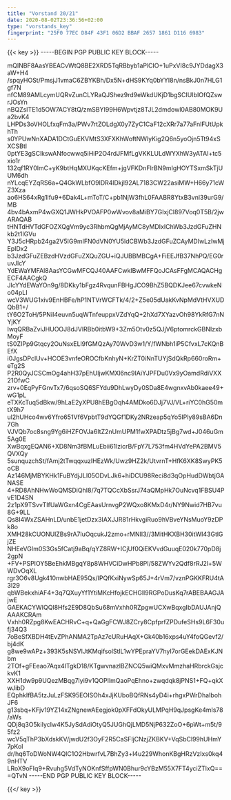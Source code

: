 ```yaml
---
title: "Vorstand 20/21"
date: 2020-08-02T23:36:56+02:00
type: "vorstands_key"
fingerprint: "25F0 77EC D84F 43F1 06D2 BBAF 2657 1861 D116 6983"
---
```

{{< key >}}
-----BEGIN PGP PUBLIC KEY BLOCK-----

mQINBF8AasYBEACvWtQ8BE2XRD5TqRBbyb1aPlCIO+1uPxVI8c9JYDdagX3aW+H4
/spqyHOSt/PmsjJ1vmaC6ZBYKBh/Dx5N+dHS9KYq0bYYI8n/nsBkJ0n7HLG1gf7N
nfCM89AMLcymUQRvZunCLYRaQJShez9rd9eWkdUKjD1bgSCIUIbIOfQZswrJOsYn
nBQZsITE1d5OW7ACY8tQ/zmSBYI99H6Wpvtjz8TJL2dmdowl0AB80MOK9Ua2bvK4
LHPDs3oVHOLfxqFm3a/PWv7rtZOLdgX0y7ZyC1CaF12cXRr7a77aFnlFUtUpkhTh
s0YPUwNnXADA1DCtGuEKVMtS3XFXKhWoftNWlyKig2Q6n5yoOjn5Tt94xSXCSBtl
0ptYE3gSClkswANfocwwq5iHiP2O4rdJFMfLgVKKLULdWYXhW3yATAI+tc5xio1r
132qf1RY0lmC+yK9btHqMXUKqcKEfm+jgVFKDnFlrBN9mIgHOYTSxmSkTjUUM6dh
nYLcqEYZqRS6a+Q4GkWLbfO9lDR4lDkjl92AL7183CW22asiMW+H66y71cWZ3Xza
ao6HS64xRg1lfu9+6Dak4L+mToT/C+pb1NjW3fhL0FAABR8YtxB3vnl39urG9/MB
4bv4bAxmP4wGXQ1JWHkPVOAFP0wWvov8aMiBY7GIxjCl897Voq0T5B/2jwARAQAB
tHNTdHVTdGFOZXQgVm9yc3RhbmQgMjAyMC8yMDIxIChWb3JzdGFuZHNkb2t1IGVu
Y3J5cHRpb24ga2V5IG9mIFN0dVN0YU5ldCBWb3JzdGFuZCAyMDIwLzIwMjEpIDx2
b3JzdGFuZEBzdHVzdGFuZXQuZGU+iQJUBBMBCgA+FiEEJfB37NhPQ/EG0ruvJlcY
YdEWaYMFAl8AasYCGwMFCQJ40AAFCwkIBwMFFQoJCAsFFgMCAQACHgECF4AACgkQ
JlcYYdEWaYOn9g/8DKky1bFgz4RvqunFBHgJCO9BhZ5BQDKJee67cvwkeNo04pLI
wcV3WUG1xiv9EnHBFe/hP1NTVrWCFTk/4/2+Z5e05dUakKvNpMdVtHVXUDQbB1+/
tY6O2ToH/5PNiI4euvn5uqWTnfeuppxVZdYqQ+2hXd7XYazvOh98YkRfG7nNYjKY
IwqQRBaZviJHUOOJ8dJVlRBb0itbW9+3Zm5Otv0z5QJjV6ptomrckGBNIzxbMoyF
tS0ZIPp9Gtqcy2OuNsxELl9fGMQzAy70WvD3w1/Y/fWNbh1iP5CfvxL7cKQnBEfX
i0JgsDPclUv+HCOE3vnfeOROCfbKnhyN+KrZT0iNnTUYjSdQkRp660roRm+eTg2S
P2R0QyJCSCmOg4ahH37pEhUljwKMXl6nc9IAiYJPFDu0Vx9yOamdRdiVXX21OfwC
zrv+0EqPyFGnvTx7/6qsoSQ6SFYdu9DhLwyDy0SDa8E4wgnxvAb0kaee49+wG1pL
eTXKcTuq5dBkw/9hLaE2yXPU8hEBgOqh4AMDko6DJj7VJ/VL+riYC0hG50mtX9h7
ul2hUHco4wv6Yfro651Vf6VpbtT9dYQGf1DKy2NRzeap5qYo5IPly89sBA6Dn7Gh
VJVQb7oc8sng9Yg6iHZFOVJa6ItZ2nUmUPM1fwXPADtz5jBg7wd+J046uGm5Ag0E
XwBqxgEQAN6+XD8Nm3fBMLuEbii61lzicrB/FpY7L753fm4HVdYePA2BMV5QVXQy
5sunquzchSt/fAmj2tTwqqxuzlHEzWk/Uwz9HZ2k/UtvrnT+HfK6XK8SwyPK5oCB
Az146MjMBYKHk1FuBYdjJLI05ODvLJk6+hiDCU98Reci8d3qOpHudDWbtjGANASE
4+RD8AhNHwWoQMSDiQhI8/7q7TQCcXbSsrJ74aQMpHk7OuNcvq1FBSU4PvE1D4SN
2z1pX9TSvvTIfUaWGxn4CgEAasUrnvgP2WQxo8KMxD4r/NY9Nwid7HB7vu8G+9LL
Qs8I4WxZSAHnLD/unbE1jetDzx3IAXJJR81rHkvgiRuo9hVBveYNsMuoY9zDPk8o
XMH28kCUONUlZBs9rA7luOqcukJ2zmo+rMNlI3//3MitHKXBH30itWI43GtlGjZE
NHEeVGIm0S3Gs5fCatj9aBq/qYZ8RW+ICjUf0QiEKVvdGuuqE020k770pD8j2gpN
+FV+PSPIOY5BeEhkMBgqY8p8WHVCiDwHPb8PI/58ZWYv2Qdf8rRJ2l+5WWDvOqXL
rgr3O6v8Ugk410nwbHAE95Qs/IPQfKxiNywSp65J+4rVm7/vznPGKKFRU4tA3l29
qbWBekxhiAF4+3q7QXuyYf1YtiMKcHfojkECHGll9RGPoDusKq7rABEBAAGJAjwE
GAEKACYWIQQl8Hfs2E9D8QbSu68mVxhh0RZpgwUCXwBqxgIbDAUJAnjQAAAKCRAm
Vxhh0RZpg8KwEACHRvC+q+QaGgFCWJ8ZCry8CpfprfZPDufeSHs9L6F30ufj34Q3
7oBeSfXBDH4tEvZPhANMA2TpAz7cURuHAqX+Gk40b16xps4uY4foQGevf2/bj4dK
g8we9wAPz+393K5sNSVlJtKMqifsolStlL1wYPEpraYV7hyI7orGEekDAExKJNbm
2TOf+gFEeao7Aqx4ITgkD18/KTgwvnazlBZNCQ5wiQMxvMmzhaHRbrckGsjckvK1
XXH1dw9p9UQezMBqg7lyi9v1QOPIlmQaoPqEhno+zwqdqk8jPNS1+FQ+qkXwJibD
EQphkIfBA5tzJuLzFSK95EOISOh4xJjKUboBQfRNs4yD4i+rhgxPWrDhaIbohJF6
g13sbq+KFjv19YZ14xZNgnewAEegjok0pXFFdOkyULMPqH9qJpsgKe4mIs78/aWs
QDj8q3O5kiIycIw4K5JySdAdiOtyQ5JUGhQjLMD5NjP632ZoO+6pWt+m5t/95fz2
wcV5qThP3bXdskKV/jwdU2f3OyF2R5CaSFIjCNzjZKBKV+VqSbCl99hUHmY7pKoI
dr/hq6ToDWoNW4QlC1O2HbwrfvL7BhZy3+l4u229WhonKBgHRzVzIxs0kq49nHTV
LRoX9oFIq9+Rvuhg5VdTyNOKnfSffpWN0Bhur9cYBzM55X7FT4yciZTlxQ==
=QTvN
-----END PGP PUBLIC KEY BLOCK-----

{{</ key >}}
